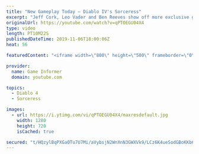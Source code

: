 ```yaml
---
title: "New Gameplay Today – Diablo IV's Sorceress"
excerpt: "Jeff Cork, Leo Vader and Ben Reeves show off more exclusive gameplay of Diablo IV, which can be viewed without commentary at ..."
originalUrl: https://youtube.com/watch?v=qPTOEGU04X4
type: video
length: PT10M22S
publishedDateTime: 2019-11-06T18:00:06Z
heat: 56

featuredContent: "<iframe width=\"800\" height=\"500\" frameborder=\"0\" src=\"https://www.youtube.com/embed/qPTOEGU04X4\" allow=\"accelerometer; autoplay; encrypted-media; gyroscope; picture-in-picture\" allowfullscreen></iframe>"

provider:
  name: Game Informer
  domain: youtube.com

topics:
  - Diablo 4
  - Sorceress

images:
  - url: https://i.ytimg.com/vi/qPTOEGU04X4/maxresdefault.jpg
    width: 1280
    height: 720
    isCached: true

secured: "t/HQzylBqPXGa0Tu7U7Mi/aVybsjN2WnXnN3GWXVk9/LCz6K4ueSodGBoKKb6XppVYwhEiCoC+L+SEcDm3xPUpcgQ5fnuZuUE3heOE5c9uHZvp0YOQGpLw+Tsf5g5PVRvNEe0aQ47zsa6VeXzSp3Yxuap/BIxN0fzfKwIsHVfoxo5XzpGxuYcB5keTRVsE7zMbQkujhjlQSawWoslqIMO0Pse/vOll8vVfasNTR5anuVKC2qp4Sjb7o7lj0ai5QoUneHgNfaOrWnx9cYlf7UbLK/RpV53IH4a9puEVVGaeVrYVZD89e0nTdESjb9eaRjbySxFNBKT6h5UPdw/hhRgnWekRUzo4qPJc4tCUG5Cjme0lYNqBnyIO09bdhSpkLfOJZ3J3cYyM3KE9qJWXYtPIZXLEqygdBNWzyEiRp+97bG9WMTkaSgqQ9Q7hSYkw6D;GpPUbaNhZyQ6NBuKecU3jA=="
---
```


